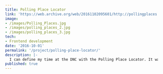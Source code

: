 ```yaml
---
title: Polling Place Locator
link: 'https://web.archive.org/web/20161102095601/http://pollingplaces.democrats.org/'
image:
- /images/Polling_Places.jpg
- /images/polling_places_2.jpg
- /images/polling_places_3.jpg
tech:
- Frontend development
date: '2016-10-01'
permalink: '/project/polling-place-locator/'
description: |-
  I can define my time at the DNC with the Polling Place Locator. It was a legacy project handed down to me on day one and it was my favorite project that I constantly tinkered with and learned from. This project included a standalone website and an embeddable widget for state parties to use. Simply put, users entered an address and got directions to their polling place and a list of Democrats running for office. Users could then email or print directions to their polling places and access voting guidelines in their respective states.
published: true  
---
```

